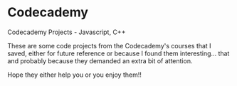 # Codecademy
Codecademy Projects - Javascript, C++

These are some code projects from the Codecademy's courses that I saved, either for future reference or because I found them interesting... that and probably because they demanded an extra bit of attention.

Hope they either help you or you enjoy them!!
